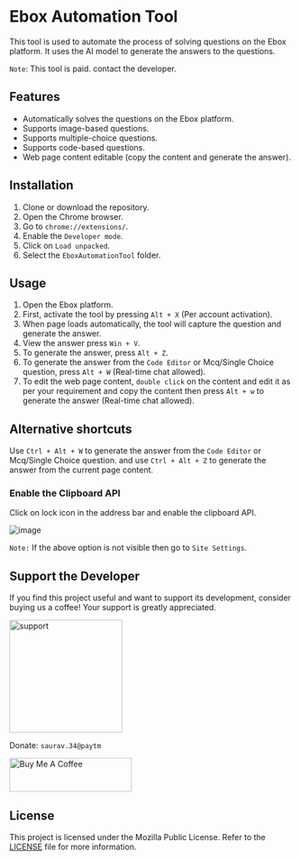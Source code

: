 # Ebox Automation Tool

This tool is used to automate the process of solving questions on the Ebox platform. It uses the AI model to generate the answers to the questions.

`Note`: This tool is paid. contact the developer.

## Features

- Automatically solves the questions on the Ebox platform.
- Supports image-based questions.
- Supports multiple-choice questions.
- Supports code-based questions.
- Web page content editable (copy the content and generate the answer).
 
## Installation

1. Clone or download the repository.
2. Open the Chrome browser.
3. Go to `chrome://extensions/`.
4. Enable the `Developer mode`.
5. Click on `Load unpacked`.
6. Select the `EboxAutomationTool` folder.

## Usage

1. Open the Ebox platform.
2. First, activate the tool by pressing `Alt + X` (Per account activation).
3. When page loads automatically, the tool will capture the question and generate the answer.
4. View the answer press `Win + V`.
5. To generate the answer, press `Alt + Z`.
6. To generate the answer from the `Code Editor` or Mcq/Single Choice question, press `Alt + W` (Real-time chat allowed).
7. To edit the web page content, `double click` on the content and edit it as per your requirement and copy the content then press `Alt + w` to generate the answer (Real-time chat allowed).

## Alternative shortcuts

Use `Ctrl + Alt + W` to generate the answer from the `Code Editor` or Mcq/Single Choice question.
and use `Ctrl + Alt + Z` to generate the answer from the current page content.

### Enable the Clipboard API

Click on lock icon in the address bar and enable the clipboard API.

![image](https://github.com/sauravhathi/em/assets/61316762/ecc93024-eb7d-4359-920f-1975c282ed47)

`Note:` If the above option is not visible then go to `Site Settings`.

## Support the Developer

If you find this project useful and want to support its development, consider buying us a coffee! Your support is greatly appreciated.

<img src="https://github.com/sauravhathi/otp-service/assets/61316762/021a6988-e823-4490-b8f2-ca6a0517ecc5" alt="support" style="width: 200px">

Donate: `saurav.34@paytm`

<a href="https://www.buymeacoffee.com/sauravhathi" target="_blank"><img src="https://cdn.buymeacoffee.com/buttons/v2/arial-yellow.png" alt="Buy Me A Coffee" style="height: 60px !important;width: 217px !important;" ></a>

## License

This project is licensed under the Mozilla Public License. Refer to the [LICENSE](https://github.com/sauravhathi/EboxAutomationTool/blob/main/LICENSE) file for more information.
